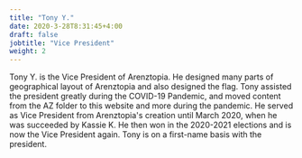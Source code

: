 ```yaml
---
title: "Tony Y."
date: 2020-3-28T8:31:45+4:00
draft: false
jobtitle: "Vice President"
weight: 2
---
```


Tony Y. is the Vice President of Arenztopia. He designed many parts of geographical layout of Arenztopia and also designed the flag. Tony assisted the president greatly during the COVID-19 Pandemic, and moved content from the AZ folder to this website and more during the pandemic. He served as Vice President from Arenztopia's creation until March 2020, when he was succeeded by Kassie K. He then won in the 2020-2021 elections and is now the Vice President again. Tony is on a first-name basis with the president.

